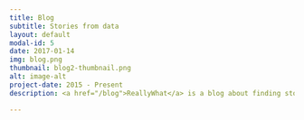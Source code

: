 ```yaml
---
title: Blog
subtitle: Stories from data
layout: default
modal-id: 5
date: 2017-01-14
img: blog.png
thumbnail: blog2-thumbnail.png
alt: image-alt
project-date: 2015 - Present
description: <a href="/blog">ReallyWhat</a> is a blog about finding stories from data.

---
```

